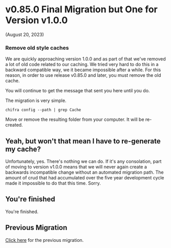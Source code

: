# v0.85.0 Final Migration but One for Version v1.0.0

(August 20, 2023)

### Remove old style caches

We are quickly approaching version 1.0.0 and as part of that we've removed a lot of old code related to our caching. We tried very hard to do this in a backward compatible way, we it became impossible after a while. For this reason, in order to use release v0.85.0 and later, you must remove the old cache.

You will continue to get the message that sent you here until you do.

The migration is very simple.

```
chifra config --path | grep Cache
```

Move or remove the resulting folder from your computer. It will be re-created.

## Yeah, but won't that mean I have to re-generate my cache?

Unfortunately, yes. There's nothing we can do. If it's any consolation, part of moving to version v1.0.0 means that we will never again create a backwards incompatible change without an automated migration path. The amount of crud that had accumulated over the five year development cycle made it impossible to do that this time. Sorry.

## You're finished

You're finished.

## Previous Migration

[Click here](./README-v0.70.0.md) for the previous migration.

